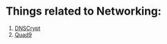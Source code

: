 # Things related to Networking:
1. [DNSCrypt](https://dnscrypt.info/)
2. [Quad9](https://www.quad9.net/)
